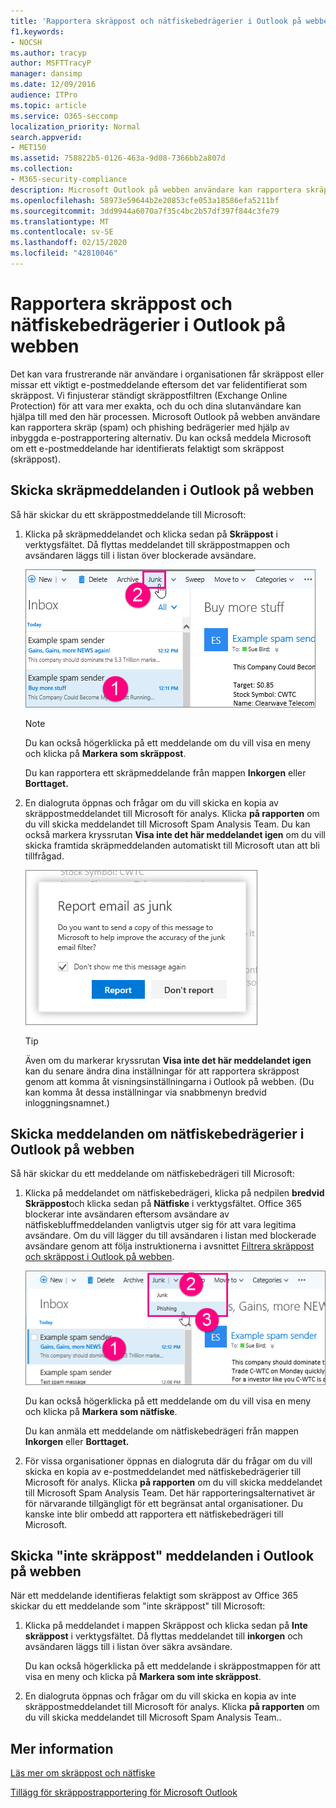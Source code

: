 ```yaml
---
title: 'Rapportera skräppost och nätfiskebedrägerier i Outlook på webben '
f1.keywords:
- NOCSH
ms.author: tracyp
author: MSFTTracyP
manager: dansimp
ms.date: 12/09/2016
audience: ITPro
ms.topic: article
ms.service: O365-seccomp
localization_priority: Normal
search.appverid:
- MET150
ms.assetid: 758822b5-0126-463a-9d08-7366bb2a807d
ms.collection:
- M365-security-compliance
description: Microsoft Outlook på webben användare kan rapportera skräp (spam) och phishing bedrägerier med hjälp av inbyggda e-postrapportering alternativ. Du kan också meddela Microsoft om ett e-postmeddelande har identifierats felaktigt som skräppost (skräppost).
ms.openlocfilehash: 58973e59644b2e20853cfe053a18586efa5211bf
ms.sourcegitcommit: 3dd9944a6070a7f35c4bc2b57df397f844c3fe79
ms.translationtype: MT
ms.contentlocale: sv-SE
ms.lasthandoff: 02/15/2020
ms.locfileid: "42810046"
---
```

# <a name="report-junk-email-and-phishing-scams-in-outlook-on-the-web"></a>Rapportera skräppost och nätfiskebedrägerier i Outlook på webben

Det kan vara frustrerande när användare i organisationen får skräppost eller missar ett viktigt e-postmeddelande eftersom det var felidentifierat som skräppost. Vi finjusterar ständigt skräppostfiltren (Exchange Online Protection) för att vara mer exakta, och du och dina slutanvändare kan hjälpa till med den här processen. Microsoft Outlook på webben användare kan rapportera skräp (spam) och phishing bedrägerier med hjälp av inbyggda e-postrapportering alternativ. Du kan också meddela Microsoft om ett e-postmeddelande har identifierats felaktigt som skräppost (skräppost).

## <a name="submit-junk-messages-in-outlook-on-the-web"></a>Skicka skräpmeddelanden i Outlook på webben

Så här skickar du ett skräppostmeddelande till Microsoft:

1. Klicka på skräpmeddelandet och klicka sedan på **Skräppost** i verktygsfältet. Då flyttas meddelandet till skräppostmappen och avsändaren läggs till i listan över blockerade avsändare.

   ![Ange att e-post är skräppost från Outlook på webben](../../media/a10ae792-aab6-4374-a041-6c3f732eb2e3.png)

   > [!NOTE]
   > Du kan också högerklicka på ett meddelande om du vill visa en meny och klicka på **Markera som skräppost**.

   Du kan rapportera ett skräpmeddelande från mappen **Inkorgen** eller **Borttaget.**

2. En dialogruta öppnas och frågar om du vill skicka en kopia av skräppostmeddelandet till Microsoft för analys. Klicka **på rapporten** om du vill skicka meddelandet till Microsoft Spam Analysis Team. Du kan också markera kryssrutan **Visa inte det här meddelandet igen** om du vill skicka framtida skräpmeddelanden automatiskt till Microsoft utan att bli tillfrågad.

   ![Rapportera skräppost till Microsoft från Outlook på webben](../../media/e8d3a9f9-6eb6-4309-ba6d-643dffdb6a33.png)

   > [!TIP]
   > Även om du markerar kryssrutan **Visa inte det här meddelandet igen** kan du senare ändra dina inställningar för att rapportera skräppost genom att komma åt visningsinställningarna i Outlook på webben. (Du kan komma åt dessa inställningar via snabbmenyn bredvid inloggningsnamnet.)

## <a name="submit-phishing-scam-messages-in-outlook-on-the-web"></a>Skicka meddelanden om nätfiskebedrägerier i Outlook på webben

Så här skickar du ett meddelande om nätfiskebedrägeri till Microsoft:

1. Klicka på meddelandet om nätfiskebedrägeri, klicka på nedpilen **bredvid Skräppost**och klicka sedan på **Nätfiske** i verktygsfältet. Office 365 blockerar inte avsändaren eftersom avsändare av nätfiskebluffmeddelanden vanligtvis utger sig för att vara legitima avsändare. Om du vill lägger du till avsändaren i listan med blockerade avsändare genom att följa instruktionerna i avsnittet [Filtrera skräppost och skräppost i Outlook på webben](https://support.office.com/article/db786e79-54e2-40cc-904f-d89d57b7f41d).

   ![Ange att ett e-postmeddelande är ett nätfiskebedrägeri i Outlook på webben](../../media/959bb577-341c-41ee-a159-e46600b2cf8a.png)

   Du kan också högerklicka på ett meddelande om du vill visa en meny och klicka på **Markera som nätfiske**.

   Du kan anmäla ett meddelande om nätfiskebedrägeri från mappen **Inkorgen** eller **Borttaget.**

2. För vissa organisationer öppnas en dialogruta där du frågar om du vill skicka en kopia av e-postmeddelandet med nätfiskebedrägerier till Microsoft för analys. Klicka **på rapporten** om du vill skicka meddelandet till Microsoft Spam Analysis Team. Det här rapporteringsalternativet är för närvarande tillgängligt för ett begränsat antal organisationer. Du kanske inte blir ombedd att rapportera ett nätfiskebedrägeri till Microsoft.

## <a name="submit-not-junk-messages-in-outlook-on-the-web"></a>Skicka "inte skräppost" meddelanden i Outlook på webben

När ett meddelande identifieras felaktigt som skräppost av Office 365 skickar du ett meddelande som "inte skräppost" till Microsoft:

1. Klicka på meddelandet i mappen Skräppost och klicka sedan på **Inte skräppost** i verktygsfältet. Då flyttas meddelandet till **inkorgen** och avsändaren läggs till i listan över säkra avsändare.

   Du kan också högerklicka på ett meddelande i skräppostmappen för att visa en meny och klicka på **Markera som inte skräppost**.

2. En dialogruta öppnas och frågar om du vill skicka en kopia av inte skräppostmeddelandet till Microsoft för analys. Klicka **på rapporten** om du vill skicka meddelandet till Microsoft Spam Analysis Team..

## <a name="for-more-information"></a>Mer information

[Läs mer om skräppost och nätfiske](https://support.microsoft.com/article/86c1d76f-4d5a-4967-9647-35665dc17c31)

[Tillägg för skräppostrapportering för Microsoft Outlook](https://docs.microsoft.com/office365/securitycompliance/junk-email-reporting-add-in-for-microsoft-outlook)
